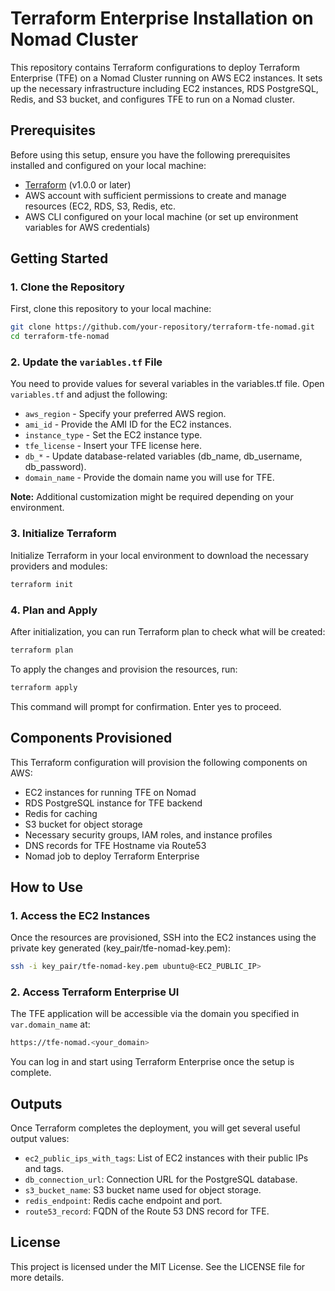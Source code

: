 # Terraform Enterprise Installation on Nomad Cluster

This repository contains Terraform configurations to deploy Terraform Enterprise (TFE) on a Nomad Cluster running on AWS EC2 instances. It sets up the necessary infrastructure including EC2 instances, RDS PostgreSQL, Redis, and S3 bucket, and configures TFE to run on a Nomad cluster.

## Prerequisites

Before using this setup, ensure you have the following prerequisites installed and configured on your local machine:

- [Terraform](https://www.terraform.io/downloads.html) (v1.0.0 or later)
- AWS account with sufficient permissions to create and manage resources (EC2, RDS, S3, Redis, etc.
- AWS CLI configured on your local machine (or set up environment variables for AWS credentials)
  
## Getting Started

### 1. Clone the Repository

First, clone this repository to your local machine:

```bash
git clone https://github.com/your-repository/terraform-tfe-nomad.git
cd terraform-tfe-nomad
```

### 2. Update the `variables.tf` File

You need to provide values for several variables in the variables.tf file. Open `variables.tf` and adjust the following:

- `aws_region`    - Specify your preferred AWS region.
- `ami_id`        - Provide the AMI ID for the EC2 instances.
- `instance_type` - Set the EC2 instance type.
- `tfe_license`   - Insert your TFE license here.
- `db_*`          - Update database-related variables (db_name, db_username, db_password).
- `domain_name`   - Provide the domain name you will use for TFE.

**Note:** Additional customization might be required depending on your environment.

### 3. Initialize Terraform

Initialize Terraform in your local environment to download the necessary providers and modules:

```bash
terraform init
```

### 4. Plan and Apply

After initialization, you can run Terraform plan to check what will be created:

```bash
terraform plan
```

To apply the changes and provision the resources, run:

```bash
terraform apply
```

This command will prompt for confirmation. Enter yes to proceed.


## Components Provisioned

This Terraform configuration will provision the following components on AWS:

- EC2 instances for running TFE on Nomad
- RDS PostgreSQL instance for TFE backend
- Redis for caching
- S3 bucket for object storage
- Necessary security groups, IAM roles, and instance profiles
- DNS records for TFE Hostname via Route53
- Nomad job to deploy Terraform Enterprise


## How to Use

### 1. Access the EC2 Instances

Once the resources are provisioned, SSH into the EC2 instances using the private key generated (key_pair/tfe-nomad-key.pem):

```bash
ssh -i key_pair/tfe-nomad-key.pem ubuntu@<EC2_PUBLIC_IP>
```

### 2. Access Terraform Enterprise UI

The TFE application will be accessible via the domain you specified in `var.domain_name` at:

```bash
https://tfe-nomad.<your_domain>
```
You can log in and start using Terraform Enterprise once the setup is complete.


## Outputs

Once Terraform completes the deployment, you will get several useful output values:

- `ec2_public_ips_with_tags`: List of EC2 instances with their public IPs and tags.
- `db_connection_url`: Connection URL for the PostgreSQL database.
- `s3_bucket_name`: S3 bucket name used for object storage.
- `redis_endpoint`: Redis cache endpoint and port.
- `route53_record`: FQDN of the Route 53 DNS record for TFE.

## License

This project is licensed under the MIT License. See the LICENSE file for more details.
